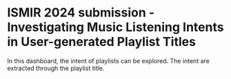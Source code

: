 # ISMIR 2024 submission - Investigating Music Listening Intents in User-generated Playlist Titles

In this dashboard, the intent of playlists can be explored. The intent are extracted through the playlist title.
